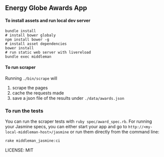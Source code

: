 ## Energy Globe Awards App

#### To install assets and run local dev server

```
bundle install  
# install bower globaly  
npm install bower -g  
# install asset dependencies  
bower install  
# run static web server with livereload  
bundle exec middleman  
```

#### To run scraper

Running `./bin/scrape` will

1. scrape the pages
2. cache the requests made
3. save a json file of the results under `./data/awards.json`

### To run the tests

You can run the scraper tests with `ruby spec/award_spec.rb`. For running your Jasmine specs, you can either start your app and go to `http://<my-local-middleman-host>/jasmine` or run them directly from the command line:

```bash
rake middleman_jasmine:ci
```

LICENSE: MIT
